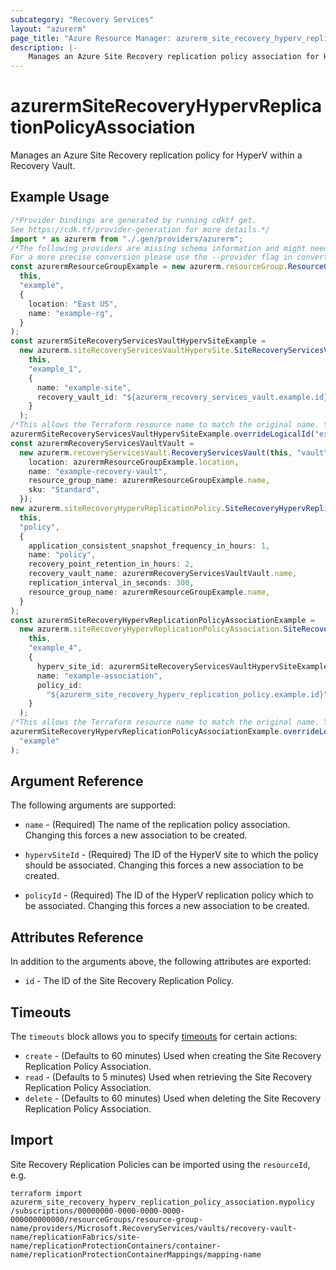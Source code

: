 ```yaml
---
subcategory: "Recovery Services"
layout: "azurerm"
page_title: "Azure Resource Manager: azurerm_site_recovery_hyperv_replication_policy_association"
description: |-
    Manages an Azure Site Recovery replication policy association for HyperV on Azure.
---
```


# azurermSiteRecoveryHypervReplicationPolicyAssociation

Manages an Azure Site Recovery replication policy for HyperV within a Recovery Vault.

## Example Usage

```typescript
/*Provider bindings are generated by running cdktf get.
See https://cdk.tf/provider-generation for more details.*/
import * as azurerm from "./.gen/providers/azurerm";
/*The following providers are missing schema information and might need manual adjustments to synthesize correctly: azurerm.
For a more precise conversion please use the --provider flag in convert.*/
const azurermResourceGroupExample = new azurerm.resourceGroup.ResourceGroup(
  this,
  "example",
  {
    location: "East US",
    name: "example-rg",
  }
);
const azurermSiteRecoveryServicesVaultHypervSiteExample =
  new azurerm.siteRecoveryServicesVaultHypervSite.SiteRecoveryServicesVaultHypervSite(
    this,
    "example_1",
    {
      name: "example-site",
      recovery_vault_id: "${azurerm_recovery_services_vault.example.id}",
    }
  );
/*This allows the Terraform resource name to match the original name. You can remove the call if you don't need them to match.*/
azurermSiteRecoveryServicesVaultHypervSiteExample.overrideLogicalId("example");
const azurermRecoveryServicesVaultVault =
  new azurerm.recoveryServicesVault.RecoveryServicesVault(this, "vault", {
    location: azurermResourceGroupExample.location,
    name: "example-recovery-vault",
    resource_group_name: azurermResourceGroupExample.name,
    sku: "Standard",
  });
new azurerm.siteRecoveryHypervReplicationPolicy.SiteRecoveryHypervReplicationPolicy(
  this,
  "policy",
  {
    application_consistent_snapshot_frequency_in_hours: 1,
    name: "policy",
    recovery_point_retention_in_hours: 2,
    recovery_vault_name: azurermRecoveryServicesVaultVault.name,
    replication_interval_in_seconds: 300,
    resource_group_name: azurermResourceGroupExample.name,
  }
);
const azurermSiteRecoveryHypervReplicationPolicyAssociationExample =
  new azurerm.siteRecoveryHypervReplicationPolicyAssociation.SiteRecoveryHypervReplicationPolicyAssociation(
    this,
    "example_4",
    {
      hyperv_site_id: azurermSiteRecoveryServicesVaultHypervSiteExample.id,
      name: "example-association",
      policy_id:
        "${azurerm_site_recovery_hyperv_replication_policy.example.id}",
    }
  );
/*This allows the Terraform resource name to match the original name. You can remove the call if you don't need them to match.*/
azurermSiteRecoveryHypervReplicationPolicyAssociationExample.overrideLogicalId(
  "example"
);

```

## Argument Reference

The following arguments are supported:

*   `name` - (Required) The name of the replication policy association. Changing this forces a new association to be created.

*   `hypervSiteId` - (Required) The ID of the HyperV site to which the policy should be associated. Changing this forces a new association to be created.

*   `policyId` - (Required) The ID of the HyperV replication policy which to be associated. Changing this forces a new association to be created.

## Attributes Reference

In addition to the arguments above, the following attributes are exported:

* `id` - The ID of the Site Recovery Replication Policy.

## Timeouts

The `timeouts` block allows you to specify [timeouts](https://www.terraform.io/language/resources/syntax#operation-timeouts) for certain actions:

* `create` - (Defaults to 60 minutes) Used when creating the Site Recovery Replication Policy Association.
* `read` - (Defaults to 5 minutes) Used when retrieving the Site Recovery Replication Policy Association.
* `delete` - (Defaults to 60 minutes) Used when deleting the Site Recovery Replication Policy Association.

## Import

Site Recovery Replication Policies can be imported using the `resourceId`, e.g.

```console
terraform import  azurerm_site_recovery_hyperv_replication_policy_association.mypolicy /subscriptions/00000000-0000-0000-0000-000000000000/resourceGroups/resource-group-name/providers/Microsoft.RecoveryServices/vaults/recovery-vault-name/replicationFabrics/site-name/replicationProtectionContainers/container-name/replicationProtectionContainerMappings/mapping-name
```
